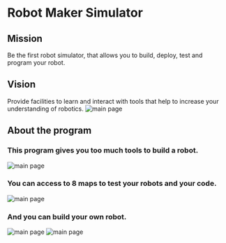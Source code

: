 # Robot Maker Simulator
## Mission
Be the first robot simulator, that allows you to build, deploy, test and program your robot.
## Vision
Provide facilities to learn and interact with tools that help to increase your understanding of robotics.
![main page](https://github.com/Hamtaros-Technological-Sins/RMS/blob/main/Img/Menu.png?raw=true)
## About the program
### This program gives you too much tools to build a robot.
![main page](https://github.com/Hamtaros-Technological-Sins/RMS/blob/main/Img/BuildMenu.png?raw=true)
### You can access to 8 maps to test your robots and your code.
![main page](https://github.com/Hamtaros-Technological-Sins/RMS/blob/main/Img/Maps.png?raw=true)
### And you can build your own robot.
![main page](https://github.com/Hamtaros-Technological-Sins/RMS/blob/main/Img/ModelBuild.png?raw=true)
![main page](https://github.com/Hamtaros-Technological-Sins/RMS/blob/main/Img/ModelBuildTop.png?raw=true)